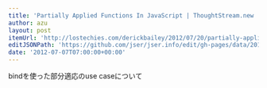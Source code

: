 ```yaml
---
title: 'Partially Applied Functions In JavaScript | ThoughtStream.new :derick_bailey'
author: azu
layout: post
itemUrl: 'http://lostechies.com/derickbailey/2012/07/20/partially-applied-functions-in-javascript/'
editJSONPath: 'https://github.com/jser/jser.info/edit/gh-pages/data/2012/07/index.json'
date: '2012-07-07T07:00:00+00:00'
---
```

bindを使った部分適応のuse caseについて
